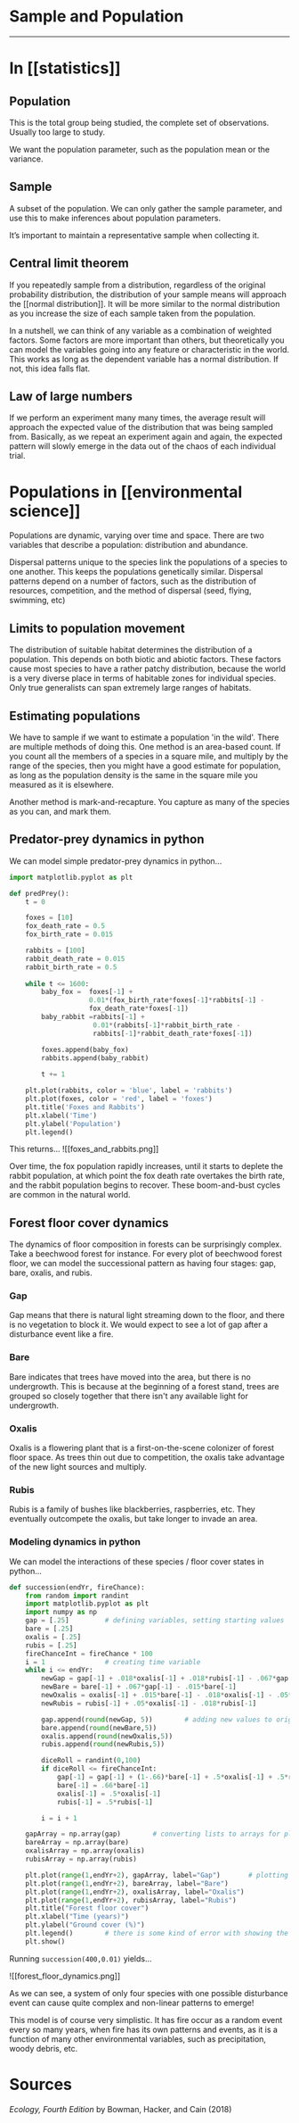 # Sample and Population
---
# In [[statistics]]
## Population
This is the total group being studied, the complete set of observations. Usually too large to study. 

We want the population parameter, such as the population mean or the variance.

## Sample
A subset of the population. We can only gather the sample parameter, and use this to make inferences about population parameters.

It’s important to maintain a representative sample when collecting it. 

## Central limit theorem
If you repeatedly sample from a distribution, regardless of the original probability distribution, the distribution of your sample means will approach the [[normal distribution]]. 
It will be more similar to the normal distribution as you increase the size of each sample taken from the population. 

In a nutshell, we can think of any variable as a combination of weighted factors. Some factors are more important than others, but theoretically you can model the variables going into any feature or characteristic in the world. This works as long as the dependent variable has a normal distribution. If not, this idea falls flat. 

## Law of large numbers
If we perform an experiment many many times, the average result will approach the expected value of the distribution that was being sampled from. Basically, as we repeat an experiment again and again, the expected pattern will slowly emerge in the data out of the chaos of each individual trial. 

# Populations in [[environmental science]]
Populations are dynamic, varying over time and space. There are two variables that describe a population: distribution and abundance. 

Dispersal patterns unique to the species link the populations of a species to one another. This keeps the populations genetically similar. Dispersal patterns depend on a number of factors, such as the distribution of resources, competition, and the method of dispersal (seed, flying, swimming, etc)

## Limits to population movement
The distribution of suitable habitat determines the distribution of a population. This depends on both biotic and abiotic factors. These factors cause most species to have a rather patchy distribution, because the world is a very diverse place in terms of habitable zones for individual species. Only true generalists can span extremely large ranges of habitats. 

## Estimating populations
We have to sample if we want to estimate a population 'in the wild'. There are multiple methods of doing this. One method is an area-based count. If you count all the members of a species in a square mile, and multiply by the range of the species, then you might have a good estimate for population, as long as the population density is the same in the square mile you measured as it is elsewhere.

Another method is mark-and-recapture. You capture as many of the species as you can, and mark them. 

## Predator-prey dynamics in python
We can model simple predator-prey dynamics in python...

```python
import matplotlib.pyplot as plt

def predPrey():
    t = 0

    foxes = [10]
    fox_death_rate = 0.5
    fox_birth_rate = 0.015

    rabbits = [100]
    rabbit_death_rate = 0.015
    rabbit_birth_rate = 0.5
    
    while t <= 1600:
        baby_fox =  foxes[-1] + 
					0.01*(fox_birth_rate*foxes[-1]*rabbits[-1] - 
					fox_death_rate*foxes[-1])
        baby_rabbit =rabbits[-1] + 
					 0.01*(rabbits[-1]*rabbit_birth_rate -
					 rabbits[-1]*rabbit_death_rate*foxes[-1])

        foxes.append(baby_fox)
        rabbits.append(baby_rabbit)
    
        t += 1

    plt.plot(rabbits, color = 'blue', label = 'rabbits')
    plt.plot(foxes, color = 'red', label = 'foxes')
    plt.title('Foxes and Rabbits')
    plt.xlabel('Time')
    plt.ylabel('Population')
    plt.legend()
```

This returns...
![[foxes_and_rabbits.png]]

Over time, the fox population rapidly increases, until it starts to deplete the rabbit population, at which point the fox death rate overtakes the birth rate, and the rabbit population begins to recover. These boom-and-bust cycles are common in the natural world. 

## Forest floor cover dynamics
The dynamics of floor composition in forests can be surprisingly complex. Take a beechwood forest for instance. For every plot of beechwood forest floor, we can model the successional pattern as having four stages: gap, bare, oxalis, and rubis. 

### Gap
Gap means that there is natural light streaming down to the floor, and there is no vegetation to block it. We would expect to see a lot of gap after a disturbance event like a fire.

### Bare
Bare indicates that trees have moved into the area, but there is no undergrowth. This is because at the beginning of a forest stand, trees are grouped so closely together that there isn't any available light for undergrowth.

### Oxalis
Oxalis is a flowering plant that is a first-on-the-scene colonizer of forest floor space. As trees thin out due to competition, the oxalis take advantage of the new light sources and multiply.

### Rubis
Rubis is a family of bushes like blackberries, raspberries, etc. They eventually outcompete the oxalis, but take longer to invade an area. 

### Modeling dynamics in python
We can model the interactions of these species / floor cover states in python...
```python
def succession(endYr, fireChance):
    from random import randint
    import matplotlib.pyplot as plt
    import numpy as np
    gap = [.25]         # defining variables, setting starting values
    bare = [.25]
    oxalis = [.25]
    rubis = [.25]
    fireChanceInt = fireChance * 100
    i = 1               # creating time variable
    while i <= endYr:
        newGap = gap[-1] + .018*oxalis[-1] + .018*rubis[-1] - .067*gap[-1]          # defining change rates for variables
        newBare = bare[-1] + .067*gap[-1] - .015*bare[-1]
        newOxalis = oxalis[-1] + .015*bare[-1] - .018*oxalis[-1] - .05*oxalis[-1]
        newRubis = rubis[-1] + .05*oxalis[-1] - .018*rubis[-1]

        gap.append(round(newGap, 5))        # adding new values to original variable list
        bare.append(round(newBare,5))
        oxalis.append(round(newOxalis,5))
        rubis.append(round(newRubis,5))

        diceRoll = randint(0,100)
        if diceRoll <= fireChanceInt:
            gap[-1] = gap[-1] + (1-.66)*bare[-1] + .5*oxalis[-1] + .5*rubis[-1]
            bare[-1] = .66*bare[-1]
            oxalis[-1] = .5*oxalis[-1]
            rubis[-1] = .5*rubis[-1]

        i = i + 1

    gapArray = np.array(gap)        # converting lists to arrays for plotting
    bareArray = np.array(bare)
    oxalisArray = np.array(oxalis)
    rubisArray = np.array(rubis)

    plt.plot(range(1,endYr+2), gapArray, label="Gap")       # plotting data
    plt.plot(range(1,endYr+2), bareArray, label="Bare")
    plt.plot(range(1,endYr+2), oxalisArray, label="Oxalis")
    plt.plot(range(1,endYr+2), rubisArray, label="Rubis")
    plt.title("Forest floor cover")
    plt.xlabel("Time (years)")
    plt.ylabel("Ground cover (%)")
    plt.legend()        # there is some kind of error with showing the plot. Idk what it is...
    plt.show()
```

Running `succession(400,0.01)` yields...

![[forest_floor_dynamics.png]]

As we can see, a system of only four species with one possible disturbance event can cause quite complex and non-linear patterns to emerge!

This model is of course very simplistic. It has fire occur as a random event every so many years, when fire has its own patterns and events, as it is a function of many other environmental variables, such as precipitation, woody debris, etc. 

# Sources
*Ecology, Fourth Edition* by Bowman, Hacker, and Cain (2018)